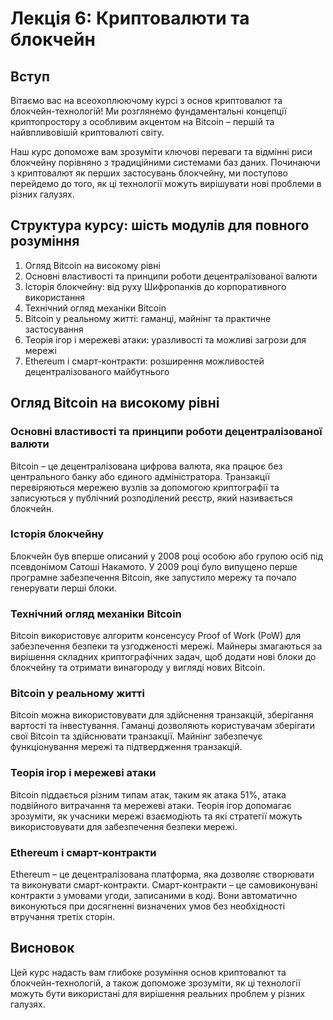 # Лекція 6: Криптовалюти та блокчейн

## Вступ

Вітаємо вас на всеохоплюючому курсі з основ криптовалют та блокчейн-технологій! Ми розглянемо фундаментальні концепції криптопростору з особливим акцентом на Bitcoin – першій та найвпливовішій криптовалюті світу.

Наш курс допоможе вам зрозуміти ключові переваги та відмінні риси блокчейну порівняно з традиційними системами баз даних. Починаючи з криптовалют як перших застосувань блокчейну, ми поступово перейдемо до того, як ці технології можуть вирішувати нові проблеми в різних галузях.

## Структура курсу: шість модулів для повного розуміння

1. Огляд Bitcoin на високому рівні
2. Основні властивості та принципи роботи децентралізованої валюти
3. Історія блокчейну: від руху Шифропанків до корпоративного використання
4. Технічний огляд механіки Bitcoin
5. Bitcoin у реальному житті: гаманці, майнінг та практичне застосування
6. Теорія ігор і мережеві атаки: уразливості та можливі загрози для мережі
7. Ethereum і смарт-контракти: розширення можливостей децентралізованого майбутнього

## Огляд Bitcoin на високому рівні

### Основні властивості та принципи роботи децентралізованої валюти

Bitcoin – це децентралізована цифрова валюта, яка працює без центрального банку або єдиного адміністратора. Транзакції перевіряються мережею вузлів за допомогою криптографії та записуються у публічний розподілений реєстр, який називається блокчейн.

### Історія блокчейну

Блокчейн був вперше описаний у 2008 році особою або групою осіб під псевдонімом Сатоші Накамото. У 2009 році було випущено перше програмне забезпечення Bitcoin, яке запустило мережу та почало генерувати перші блоки.

### Технічний огляд механіки Bitcoin

Bitcoin використовує алгоритм консенсусу Proof of Work (PoW) для забезпечення безпеки та узгодженості мережі. Майнеры змагаються за вирішення складних криптографічних задач, щоб додати нові блоки до блокчейну та отримати винагороду у вигляді нових Bitcoin.

### Bitcoin у реальному житті

Bitcoin можна використовувати для здійснення транзакцій, зберігання вартості та інвестування. Гаманці дозволяють користувачам зберігати свої Bitcoin та здійснювати транзакції. Майнінг забезпечує функціонування мережі та підтвердження транзакцій.

### Теорія ігор і мережеві атаки

Bitcoin піддається різним типам атак, таким як атака 51%, атака подвійного витрачання та мережеві атаки. Теорія ігор допомагає зрозуміти, як учасники мережі взаємодіють та які стратегії можуть використовувати для забезпечення безпеки мережі.

### Ethereum і смарт-контракти

Ethereum – це децентралізована платформа, яка дозволяє створювати та виконувати смарт-контракти. Смарт-контракти – це самовиконувані контракти з умовами угоди, записаними в коді. Вони автоматично виконуються при досягненні визначених умов без необхідності втручання третіх сторін.

## Висновок

Цей курс надасть вам глибоке розуміння основ криптовалют та блокчейн-технологій, а також допоможе зрозуміти, як ці технології можуть бути використані для вирішення реальних проблем у різних галузях.
